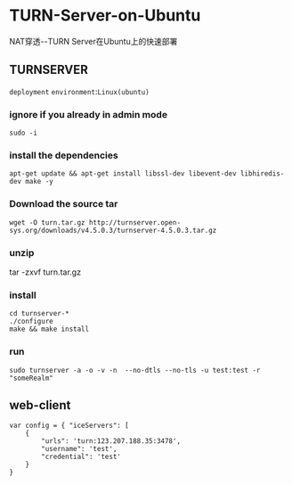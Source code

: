 # TURN-Server-on-Ubuntu
NAT穿透--TURN Server在Ubuntu上的快速部署

## TURNSERVER
`deployment`
`environment`:`Linux(ubuntu)`
### ignore if you already in admin mode
`sudo -i`

### install the dependencies
`apt-get update && apt-get install libssl-dev libevent-dev libhiredis-dev make -y`

### Download the source tar
`wget -O turn.tar.gz http://turnserver.open-sys.org/downloads/v4.5.0.3/turnserver-4.5.0.3.tar.gz`

### unzip 
tar -zxvf turn.tar.gz  

### install 
```
cd turnserver-*
./configure
make && make install 
```

### run
`sudo turnserver -a -o -v -n  --no-dtls --no-tls -u test:test -r "someRealm"`

## web-client
```
var config = { "iceServers": [
	{
		"urls": 'turn:123.207.188.35:3478',
		"username": 'test',
		"credential": 'test'
	}
}
```
